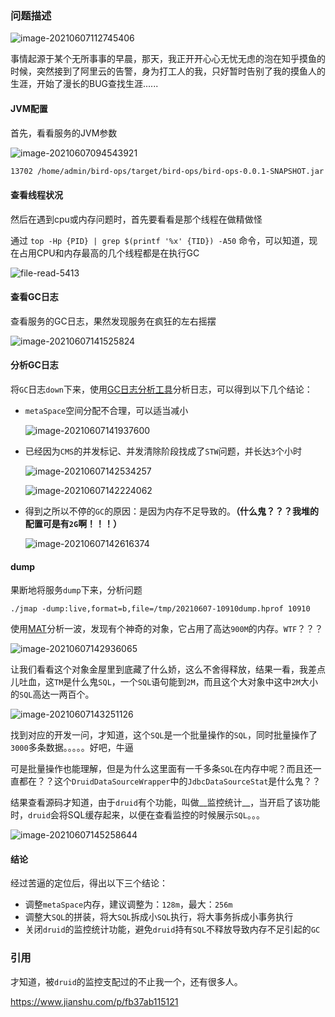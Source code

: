 ### 问题描述

![image-20210607112745406](https://typroa12138.oss-cn-hangzhou.aliyuncs.com/image/2021/06/2021060711274545.png)

事情起源于某个无所事事的早晨，那天，我正开开心心无忧无虑的泡在知乎摸鱼的时候，突然接到了阿里云的告警，身为打工人的我，只好暂时告别了我的摸鱼人的生涯，开始了漫长的BUG查找生涯......

#### JVM配置

首先，看看服务的JVM参数

![image-20210607094543921](https://typroa12138.oss-cn-hangzhou.aliyuncs.com/image/2021/06/2021060709454343.png)

```bash
13702 /home/admin/bird-ops/target/bird-ops/bird-ops-0.0.1-SNAPSHOT.jar -Xms2g -Xmx2g -XX:MetaspaceSize=256m -XX:MaxMetaspaceSize=512m -Xmn1024m -XX:MaxDirectMemorySize=512m -XX:SurvivorRatio=10 -XX:+UseConcMarkSweepGC -XX:CMSMaxAbortablePrecleanTime=5000 -XX:+CMSClassUnloadingEnabled -XX:CMSInitiatingOccupancyFraction=80 -XX:+UseCMSInitiatingOccupancyOnly -XX:+ExplicitGCInvokesConcurrent -Dsun.rmi.dgc.server.gcInterval=2592000000 -Dsun.rmi.dgc.client.gcInterval=2592000000 -XX:ParallelGCThreads=2 -Xloggc:/home/admin/logs/gc.log -XX:+PrintGCDetails -XX:+PrintGCDateStamps -XX:+HeapDumpOnOutOfMemoryError -XX:HeapDumpPath=/home/admin/logs/java.hprof -Djava.awt.headless=true -Dsun.net.client.defaultConnectTimeout=10000 -Dsun.net.client.defaultReadTimeout=30000 -DJM.LOG.PATH=/home/admin/logs -DJM.SNAPSHOT.PATH=/home/admin/snapshots -Dfile.encoding=UTF-8 -Dhsf.publish.delayed=true -Dproject.name=bird-ops -Dpandora.boot.wait=true -Dlog4j.defaultInitOverride=true -Dserver.port=7001 -Dmanagement.port=7002 -Dspring.profiles.active=ol -Dapp.location=/home/admin/bird-ops/target/bird-ops
```

#### 查看线程状况

然后在遇到cpu或内存问题时，首先要看看是那个线程在做精做怪

通过 `top -Hp {PID} | grep $(printf '%x' {TID}) -A50` 命令，可以知道，现在占用CPU和内存最高的几个线程都是在执行GC

![file-read-5413](https://typroa12138.oss-cn-hangzhou.aliyuncs.com/image/2021/06/202106071412044.png)

#### 查看GC日志

查看服务的GC日志，果然发现服务在疯狂的左右摇摆

![image-20210607141525824](https://typroa12138.oss-cn-hangzhou.aliyuncs.com/image/2021/06/2021060714152525.png)

#### 分析GC日志

将`GC`日志`down`下来，使用[GC日志分析工具](https://gceasy.io/)分析日志，可以得到以下几个结论：

-   `metaSpace`空间分配不合理，可以适当减小

    ![image-20210607141937600](https://typroa12138.oss-cn-hangzhou.aliyuncs.com/image/2021/06/2021060714193737.png)

-   已经因为`CMS`的并发标记、并发清除阶段找成了`STW`问题，并长达`3`个小时

    ![image-20210607142534257](https://typroa12138.oss-cn-hangzhou.aliyuncs.com/image/2021/06/2021060714253434.png)

    ![image-20210607142224062](https://typroa12138.oss-cn-hangzhou.aliyuncs.com/image/2021/06/2021060714222424.png)

-   得到之所以不停的`GC`的原因：是因为内存不足导致的。__（什么鬼？？？我堆的配置可是有`2G`啊！！！）__

    ![image-20210607142616374](https://typroa12138.oss-cn-hangzhou.aliyuncs.com/image/2021/06/2021060714261616.png)

#### dump

果断地将服务`dump`下来，分析问题

```shell
./jmap -dump:live,format=b,file=/tmp/20210607-10910dump.hprof 10910
```

使用[MAT](http://www.eclipse.org/mat/)分析一波，发现有个神奇的对象，它占用了高达`900M`的内存。`WTF`？？？

![image-20210607142936065](https://typroa12138.oss-cn-hangzhou.aliyuncs.com/image/2021/06/2021060714293636.png)

让我们看看这个对象金屋里到底藏了什么娇，这么不舍得释放，结果一看，我差点儿吐血，这`TM`是什么鬼`SQL`，一个`SQL`语句能到`2M`，而且这个大对象中这中`2M`大小的`SQL`高达一两百个。

![image-20210607143251126](https://typroa12138.oss-cn-hangzhou.aliyuncs.com/image/2021/06/2021060714325252.png)

找到对应的开发一问，才知道，这个`SQL`是一个批量操作的`SQL`，同时批量操作了`3000`多条数据。。。。。好吧，牛逼

可是批量操作也能理解，但是为什么这里面有一千多条`SQL`在内存中呢？而且还一直都在？？这个`DruidDataSourceWrapper`中的`JdbcDataSourceStat`是什么鬼？？

结果查看源码才知道，由于`druid`有个功能，叫做__监控统计__，当开启了该功能时，`druid`会将SQL缓存起来，以便在查看监控的时候展示`SQL`。。。

![image-20210607145258644](https://typroa12138.oss-cn-hangzhou.aliyuncs.com/image/2021/06/2021060714525858.png)

#### 结论

经过苦逼的定位后，得出以下三个结论：

-   调整`metaSpace`内存，建议调整为：`128m`，最大：`256m`
-   调整大`SQL`的拼装，将大`SQL`拆成小`SQL`执行，将大事务拆成小事务执行
-   关闭`druid`的监控统计功能，避免`druid`持有`SQL`不释放导致内存不足引起的`GC`



### 引用

才知道，被`druid`的监控支配过的不止我一个，还有很多人。

https://www.jianshu.com/p/fb37ab115121